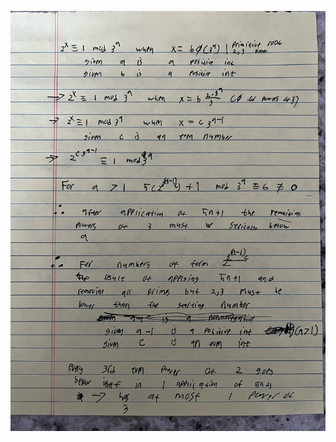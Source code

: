 ![alt text](https://github.com/yoderj/five_n_plus_one/blob/main/preserve_prime/even_powers_of_two.jpeg?raw=true)